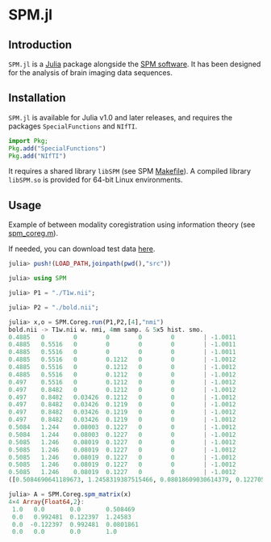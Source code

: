 # SPM.jl

## Introduction

`SPM.jl` is a [Julia](https://julialang.org/) package alongside
the [SPM software](https://www.fil.ion.ucl.ac.uk/spm/). It has been
designed for the analysis of brain imaging data sequences.

## Installation

`SPM.jl` is available for Julia v1.0 and later releases, and
requires the packages `SpecialFunctions` and `NIfTI`.

```julia
import Pkg;
Pkg.add("SpecialFunctions")
Pkg.add("NIfTI")
```

It requires a shared library `libSPM` (see
SPM [Makefile](https://github.com/spm/spm/blob/main/src/Makefile)).
A compiled library `libSPM.so` is provided for 64-bit Linux environments.

## Usage

Example of between modality coregistration using information theory
(see [spm_coreg.m](https://github.com/spm/spm/blob/main/spm_coreg.m)).

If needed, you can download test data [here](https://github.com/spm/spm-notebooks/tree/main/data).

```julia
julia> push!(LOAD_PATH,joinpath(pwd(),"src"))

julia> using SPM

julia> P1 = "./T1w.nii";

julia> P2 = "./bold.nii";

julia> x,o = SPM.Coreg.run(P1,P2,[4],"nmi")
bold.nii -> T1w.nii w. nmi, 4mm samp. & 5x5 hist. smo.
0.4885   0        0        0        0        0        | -1.0011
0.4885   0.5516   0        0        0        0        | -1.0011
0.4885   0.5516   0        0        0        0        | -1.0011
0.4885   0.5516   0        0.1212   0        0        | -1.0012
0.4885   0.5516   0        0.1212   0        0        | -1.0012
0.4885   0.5516   0        0.1212   0        0        | -1.0012
0.497    0.5516   0        0.1212   0        0        | -1.0012
0.497    0.8482   0        0.1212   0        0        | -1.0012
0.497    0.8482   0.03426  0.1212   0        0        | -1.0012
0.497    0.8482   0.03426  0.1219   0        0        | -1.0012
0.497    0.8482   0.03426  0.1219   0        0        | -1.0012
0.497    0.8482   0.03426  0.1219   0        0        | -1.0012
0.5084   1.244    0.08003  0.1227   0        0        | -1.0012
0.5084   1.244    0.08003  0.1227   0        0        | -1.0012
0.5085   1.246    0.08019  0.1227   0        0        | -1.0012
0.5085   1.246    0.08019  0.1227   0        0        | -1.0012
0.5085   1.246    0.08019  0.1227   0        0        | -1.0012
0.5085   1.246    0.08019  0.1227   0        0        | -1.0012
0.5085   1.246    0.08019  0.1227   0        0        | -1.0012
([0.5084690641189673, 1.2458319387515466, 0.08018609030614379, 0.12270502915244379, 0.0, 0.0], -1.0012251f0)

julia> A = SPM.Coreg.spm_matrix(x)
4×4 Array{Float64,2}:
 1.0   0.0       0.0       0.508469
 0.0   0.992481  0.122397  1.24583
 0.0  -0.122397  0.992481  0.0801861
 0.0   0.0       0.0       1.0
```
